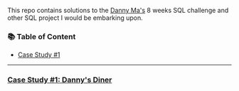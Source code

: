 This repo contains solutions to the [Danny Ma's](https://8weeksqlchallenge.com/) 8 weeks SQL challenge and other SQL project I would be embarking upon.


### 📚 Table of Content
- [Case Study #1](#case-study-#1)

***

### [Case Study #1: Danny's Diner](https://github.com/TayoPraise/SQL-Projects/tree/main/8%20Weeks%20Challenge/Case%20Study%20%231%20(Danny's%20Diner))
